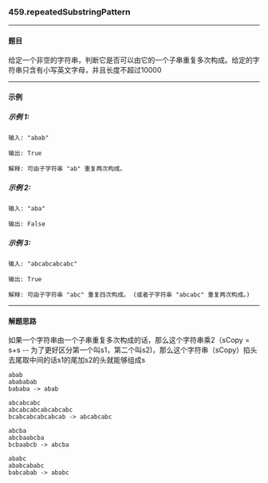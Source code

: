 ### 459.repeatedSubstringPattern
----
#### 题目
给定一个非空的字符串，判断它是否可以由它的一个子串重复多次构成。给定的字符串只含有小写英文字母，并且长度不超过10000

----
#### 示例


##### 示例 1:

```
输入: "abab"

输出: True

解释: 可由子字符串 "ab" 重复两次构成。
```

##### 示例 2:

```
输入: "aba"

输出: False
```

##### 示例 3:

```
输入: "abcabcabcabc"

输出: True

解释: 可由子字符串 "abc" 重复四次构成。 (或者子字符串 "abcabc" 重复两次构成。)
```

----
#### 解题思路
如果一个字符串由一个子串重复多次构成的话，那么这个字符串乘2（sCopy = s+s -- 为了更好区分第一个叫s1，第二个叫s2)，那么这个字符串（sCopy）掐头去尾取中间的话s1的尾加s2的头就能够组成s


```
abab 
abababab
bababa -> abab 

abcabcabc
abcabcabcabcabcabc
bcabcabcabcabcab -> abcabcabc

abcba
abcbaabcba
bcbaabcb -> abcba

ababc
ababcababc
babcabab -> ababc
```